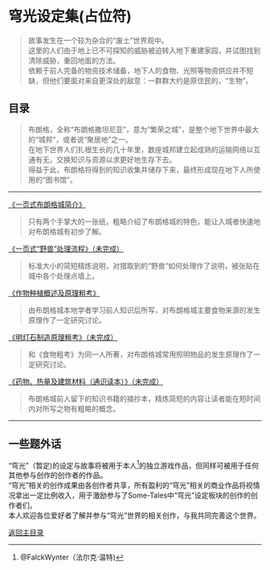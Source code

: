 # 穹光设定集(占位符)

>故事发生在一个较为杂合的“废土”世界观中。  
这里的人们由于地上已不可探知的威胁被迫转入地下重建家园，并试图找到清除威胁，重回地面的方法。  
依赖于前人完备的物资技术储备，地下人的食物、光照等物资供应并不短缺，但他们要面对来自更深处的敌意：一群群大约是原住民的，“生物”。  

## 目录
>布朗格，全称“布朗格撒坦尼亚”，意为“繁荣之城”，是整个地下世界中最大的“城邦”，或者说“聚居地”之一。  
在地下世界人们扎根生长的几十年里，数座城邦建立起成熟的运输网络以互通有无，交换知识与资源以求更好地生存下去。  
得益于此，布朗格将得到的知识收集并储存下来，最终形成现在地下人所使用的“图书馆”。

***  
[《一页式布朗格城简介》](一页式布朗格城简介.md)  
>只有两个手掌大的一张纸，粗略介绍了布朗格城的特色，能让入城者快速地对布朗格城有初步了解。  
  
[《一页式“野兽”处理流程》（未完成）](一页式“野兽”处理流程.md)  
>标准大小的简短精炼说明，对猎取到的“野兽”如何处理作了说明，被张贴在城中各个处理点墙上。  

[《作物种植概述及原理粗考》](作物种植概述及原理粗考.md)  
>由布朗格城本地学者学习前人知识后所写，对布朗格城主要食物来源的发生原理作了一定研究讨论。  

[《明灯石制造原理粗考》（未完成）](明灯石制造原理粗考.md)
>和《食物粗考》为同一人所著，对布朗格城常用照明物品的发生原理作了一定研究讨论。  

[《药物、热量及建筑材料（通识读本）》（未完成）](药物、热量及建筑材料.md)  
>布朗格城前人留下的知识书籍的摘抄本，精炼简短的内容让读者能在短时间内对所写之物有粗略的概念。  

***

## 一些题外话
“穹光”（暂定)的设定与故事将被用于本人[^1]的独立游戏作品，但同样可被用于任何其他参与创作的创作者的作品。  
“穹光”相关的创作成果由各创作者共享，所有盈利的“穹光”相关的商业作品将视情况拿出一定比例收入，用于激励参与了Some-Tales中“穹光”设定板块的创作的创作者们。  
本人欢迎各位爱好者了解并参与“穹光”世界的相关创作，与我共同完善这个世界。  


[^1]:@FalckWynter（法尔克·温特)  



[返回主目录](../README.md)